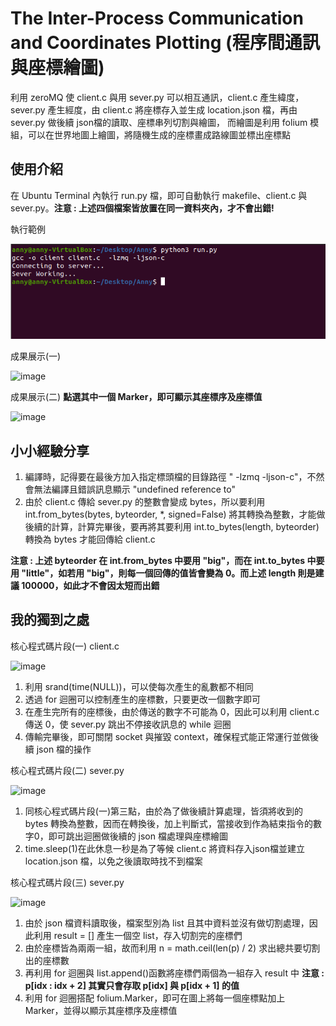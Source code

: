 # The Inter-Process Communication and Coordinates Plotting (程序間通訊與座標繪圖)
利用 zeroMQ 使 client.c 與用 sever.py 可以相互通訊，client.c 產生緯度，sever.py 產生經度，由 client.c 將座標存入並生成 location.json 檔，再由 sever.py 做後續 json檔的讀取、座標串列切割與繪圖，
而繪圖是利用 folium 模組，可以在世界地圖上繪圖，將隨機生成的座標畫成路線圖並標出座標點
## 使用介紹
在 Ubuntu Terminal 內執行 run.py 檔，即可自動執行 makefile、client.c 與 sever.py。**注意 : 上述四個檔案皆放置在同一資料夾內，才不會出錯!**

執行範例

![image](https://github.com/kungyanling/-The-communication-and-coordinate-drawing/blob/main/%E5%9F%B7%E8%A1%8C%E7%AF%84%E4%BE%8B.png)

成果展示(一) 

![image](https://github.com/kungyanling/The-Inter-Process-Communication-and-Coordinates-Plotting/blob/main/%E6%88%90%E6%9E%9C%E5%B1%95%E7%A4%BA(%E4%B8%80).png)

成果展示(二) **點選其中一個 Marker，即可顯示其座標序及座標值**

![image](https://github.com/kungyanling/The-Inter-Process-Communication-and-Coordinates-Plotting/blob/main/%E6%88%90%E6%9E%9C%E5%B1%95%E7%A4%BA(%E4%BA%8C).png)

## 小小經驗分享
1. 編譯時，記得要在最後方加入指定標頭檔的目錄路徑 " -lzmq -ljson-c"，不然會無法編譯且錯誤訊息顯示 "undefined reference to"
2. 由於 client.c 傳給 sever.py 的整數會變成 bytes，所以要利用 int.from_bytes(bytes, byteorder, *, signed=False) 將其轉換為整數，才能做後續的計算，計算完畢後，要再將其要利用  int.to_bytes(length, byteorder)轉換為 bytes 才能回傳給 client.c

**注意 : 上述 byteorder 在 int.from_bytes 中要用 "big"，而在 int.to_bytes 中要用 "little"，如若用 "big"，則每一個回傳的值皆會變為 0。而上述 length 則是建議 100000，如此才不會因太短而出錯**

## 我的獨到之處

核心程式碼片段(一) client.c

![image](https://github.com/kungyanling/The-Inter-Process-Communication-and-Coordinates-Plotting/blob/main/%E6%A0%B8%E5%BF%83%E7%A8%8B%E5%BC%8F%E7%A2%BC%E7%89%87%E6%AE%B5(%E4%B8%80).png)

1. 利用 srand(time(NULL))，可以使每次產生的亂數都不相同
2. 透過 for 迴圈可以控制產生的座標數，只要更改一個數字即可
3. 在產生完所有的座標後，由於傳送的數字不可能為 0，因此可以利用 client.c 傳送 0，使 sever.py 跳出不停接收訊息的 while 迴圈
4. 傳輸完畢後，即可關閉 socket 與摧毀 context，確保程式能正常運行並做後續 json 檔的操作

核心程式碼片段(二) sever.py

![image](https://github.com/kungyanling/The-Inter-Process-Communication-and-Coordinates-Plotting/blob/main/%E6%A0%B8%E5%BF%83%E7%A8%8B%E5%BC%8F%E7%A2%BC%E7%89%87%E6%AE%B5(%E4%BA%8C).png)

1. 同核心程式碼片段(一)第三點，由於為了做後續計算處理，皆須將收到的 bytes 轉換為整數，因而在轉換後，加上判斷式，當接收到作為結束指令的數字0，即可跳出迴圈做後續的 json 檔處理與座標繪圖
2. time.sleep(1)在此休息一秒是為了等候 client.c 將資料存入json檔並建立 location.json 檔，以免之後讀取時找不到檔案

核心程式碼片段(三) sever.py

![image](https://github.com/kungyanling/The-Inter-Process-Communication-and-Coordinates-Plotting/blob/main/%E6%A0%B8%E5%BF%83%E7%A8%8B%E5%BC%8F%E7%A2%BC%E7%89%87%E6%AE%B5(%E4%B8%89).png)

1. 由於 json 檔資料讀取後，檔案型別為 list 且其中資料並沒有做切割處理，因此利用 result = [] 產生一個空 list，存入切割完的座標們
2. 由於座標皆為兩兩一組，故而利用 n = math.ceil(len(p) / 2) 求出總共要切割出的座標數
3. 再利用 for 迴圈與 list.append()函數將座標們兩個為一組存入 result 中 **注意 : p[idx : idx + 2] 其實只會存取 p[idx] 與 p[idx + 1] 的值**
4. 利用 for 迴圈搭配 folium.Marker，即可在圖上將每一個座標點加上 Marker，並得以顯示其座標序及座標值
